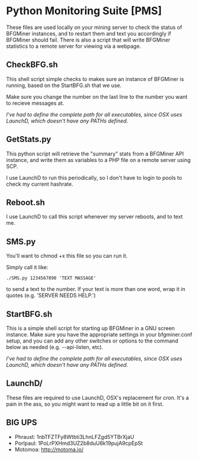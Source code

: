 Python Monitoring Suite [PMS]
=============================

These files are used locally on your mining server to check the status of BFGMiner instances, and to restart them and text you accordingly if BFGMiner should fail.  There is also a script that will write BFGMiner statistics to a remote server for viewing via a webpage.


CheckBFG.sh
-----------

This shell script simple checks to makes sure an instance of BFGMiner is running, based on the StartBFG.sh that we use.

Make sure you change the number on the last line to the number you want to recieve messages at.

*I've had to define the complete path for all executables, since OSX uses LaunchD, which doesn't have any PATHs defined.*


GetStats.py
-----------

This python script will retrieve the "summary" stats from a BFGMiner API instance, and write them as variables to a PHP file on a remote server using SCP.

I use LaunchD to run this periodically, so I don't have to login to pools to check my current hashrate.



Reboot.sh
---------

I use LaunchD to call this script whenever my server reboots, and to text me.


SMS.py
------

You'll want to chmod +x this file so you can run it.

Simply call it like:

    ./SMS.py 1234567890 'TEXT MASSAGE'

to send a text to the number.  If your text is more than one word, wrap it in quotes (e.g. 'SERVER NEEDS HELP.')


StartBFG.sh
-----------

This is a simple shell script for starting up BFGMiner in a GNU screen instance. Make sure you have the appropriate settings in your bfgminer.conf setup, and you can add any other switches or options to the command below as needed (e.g. --api-listen, etc).

*I've had to define the complete path for all executables, since OSX uses LaunchD, which doesn't have any PATHs defined.*


LaunchD/
--------

These files are required to use LaunchD, OSX's replacement for cron.  It's a pain in the ass, so you might want to read up a little bit on it first.


BIG UPS
-------

* Phraust: 1nbTFZTFy8Wtbti3LhnLFZgd5YTBrXjaU
* Porlpaul: 1PoLrPXHmd3UZ2b8duU6k19pujA9cpEpSt
* Motomoa: http://motoma.io/
